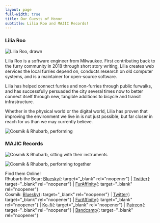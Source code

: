 ```yaml
---
layout: page
full-width: true
title: Our Guests of Honor
subtitle: Lilia Roo and MAJIC Records!
---
```


### **Lilia Roo**

![Lilia Roo, drawn](/assets/img/goh/uploads/liliaroo4.jpg)

Lilia Roo is a software engineer from Milwaukee. First contributing back to the furry community in 2018 through short story writing, Lilia creates web services the local furries depend on, conducts research on old computer systems, and is a maintainer for open-source software.

Lilia has helped connect furries and non-furries through public furwalks, and has successfully persuaded the city several times now to better connect itself through new, tangible additions to bicycle and transit infrastructure.

Whether in the physical world or the digital world, Lilia has proven that improving the environment we live in is not just possible, but far closer in reach for us than we may currently believe.

![Cosmik & Rhubarb, performing](/assets/img/goh/)

### **MAJIC Records** 



![Cosmik & Rhubarb, sitting with their instruments](/assets/img/goh/)

![Cosmik & Rhubarb, performing together](/assets/img/goh/)


Find them Online!<br/>Rhubarb the Bear: [Bluesky](https://bsky.app/profile/RhubarbTheBear.bsky.social){: target="_blank" rel="noopener"} \| [Twitter](https://twitter.com/RhubarbTheBear){: target="_blank" rel="noopener"} \| [FurAffinity](https://www.furaffinity.net/user/RhubarbTheBear){: target="_blank" rel="noopener"} <br/>Cosmik: [Bluesky](https://bsky.app/profile/cosmik.bsky.social){: target="_blank" rel="noopener"} \| [Twitter](https://twitter.com/therealcosmik){: target="_blank" rel="noopener"} \| [FurAffinity](https://www.furaffinity.net/user/Cosmik){: target="_blank" rel="noopener"} \| [Ko-fi](https://ko-fi.com/Cosmik){: target="_blank" rel="noopener"} \| [Patreon](https://www.patreon.com/Cosmik){: target="_blank" rel="noopener"} \| [Bandcamp](https://therealcosmik.bandcamp.com){: target="_blank" rel="noopener"}

<!--- {: target="_blank" rel="noopener"} --->
